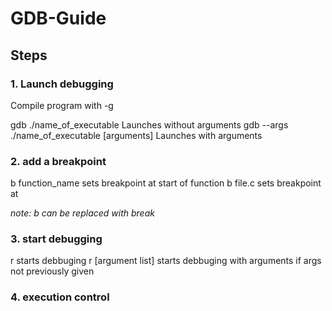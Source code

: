 # GDB-Guide

## Steps

### 1.  Launch debugging
Compile program with -g

gdb ./name_of_executable                        Launches without arguments
gdb --args ./name_of_executable [arguments]     Launches with arguments

### 2.  add a breakpoint
b function_name                                 sets breakpoint at start of function
b file.c                                        sets breakpoint at

*note: b can be replaced with break*

### 3.  start debugging
r                                               starts debbuging
r [argument list]                               starts debbuging with arguments if args not previously given

### 4.  execution control
